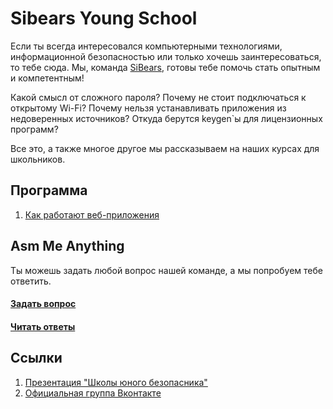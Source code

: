 # Sibears Young School

Если ты всегда интересовался компьютерными технологиями, информационной безопасностью или только хочешь заинтересоваться, то тебе сюда.
Мы, команда [SiBears]((https://vk.com/sibears_tomsk)), готовы тебе помочь стать опытным и компетентным!

Какой смысл от сложного пароля? Почему не стоит подключаться к открытому Wi-Fi? Почему нельзя устанавливать приложения из недоверенных источников? Откуда берутся keygen\`ы для лицензионных программ? 

Все это, а также многое другое мы рассказываем на наших курсах для школьников.

## Программа
1. [Как работают веб-приложения](l1.md)

## Asm Me Anything
Ты можешь задать любой вопрос нашей команде, а мы попробуем тебе ответить.
#### [Задать вопрос](https://github.com/sibears/school/issues)
#### [Читать ответы](https://github.com/sibears/school/issues?q=is%3Aissue+is%3Aclosed+sort%3Aupdated-desc)

## Ссылки
1. [Презентация "Школы юного безопасника"](schoolctf.pdf)
2. [Официальная группа Вконтакте](https://vk.com/sibears_school)
